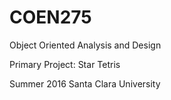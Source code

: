 # COEN275
Object Oriented Analysis and Design

Primary Project: Star Tetris

Summer 2016
Santa Clara University

